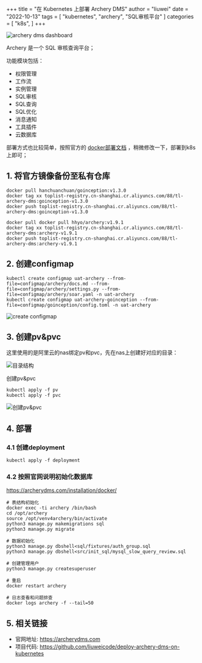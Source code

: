 +++
title = "在 Kubernetes 上部署 Archery DMS"
author = "liuwei"
date = "2022-10-13"
tags = [
    "kubernetes",
    "archery",
	"SQL审核平台"
]
categories = [
    "k8s",
]
+++

![archery dms dashboard](https://static.liuwei.co/202210/1665638990.png)

Archery 是一个 SQL 审核查询平台；

功能模块包括：

- 权限管理
- 工作流
- 实例管理
- SQL审核
- SQL查询
- SQL优化
- 消息通知
- 工具插件
- 云数据库

部署方式也比较简单，按照官方的 [docker部署文档](https://www.archerydms.com/installation/docker/) ，稍微修改一下，部署到k8s上即可；

## 1. 将官方镜像备份至私有仓库

```shell
docker pull hanchuanchuan/goinception:v1.3.0
docker tag xx toplist-registry.cn-shanghai.cr.aliyuncs.com/88/tl-archery-dms:goinception-v1.3.0
docker push toplist-registry.cn-shanghai.cr.aliyuncs.com/88/tl-archery-dms:goinception-v1.3.0
```


```shell
docker pull docker pull hhyo/archery:v1.9.1
docker tag xx toplist-registry.cn-shanghai.cr.aliyuncs.com/88/tl-archery-dms:archery-v1.9.1
docker push toplist-registry.cn-shanghai.cr.aliyuncs.com/88/tl-archery-dms:archery-v1.9.1
```

## 2. 创建configmap

```shell
kubectl create configmap uat-archery --from-file=configmap/archery/docs.md --from-file=configmap/archery/settings.py --from-file=configmap/archery/soar.yaml -n uat-archery
kubectl create configmap uat-archery-goinception --from-file=configmap/goinception/config.toml -n uat-archery
```
![create configmap](https://static.liuwei.co/202210/1665642517.png)

## 3. 创建pv&pvc

这里使用的是阿里云的nas绑定pv和pvc，先在nas上创建好对应的目录：

![目录结构](https://static.liuwei.co/202210/1665643171.png)

创建pv&pvc

```shell
kubectl apply -f pv
kubectl apply -f pvc
```
![创建pv&pvc](https://static.liuwei.co/202210/1665643411.png)

## 4. 部署

### 4.1 创建deployment

```shell
kubectl apply -f deployment
```

### 4.2 按照官网说明初始化数据库

https://archerydms.com/installation/docker/

```
# 表结构初始化
docker exec -ti archery /bin/bash
cd /opt/archery
source /opt/venv4archery/bin/activate
python3 manage.py makemigrations sql
python3 manage.py migrate

# 数据初始化
python3 manage.py dbshell<sql/fixtures/auth_group.sql
python3 manage.py dbshell<src/init_sql/mysql_slow_query_review.sql

# 创建管理用户
python3 manage.py createsuperuser

# 重启
docker restart archery

# 日志查看和问题排查
docker logs archery -f --tail=50
```

## 5. 相关链接

- 官网地址: https://archerydms.com
- 项目代码: https://github.com/liuweicode/deploy-archery-dms-on-kubernetes


